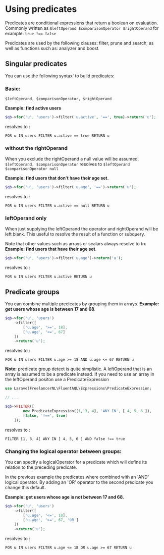 # Using predicates
Predicates are conditional expressions that return a boolean on evaluation.
Commonly written as `$leftOperand $comparisonOperator $rightOperand` for example: `true !== false`

Predicates are used by the following clauses: filter, prune and search;
as well as functions such as: analyzer and boost.

## Singular predicates
You can use the following syntax' to build predicates:

### Basic:
`$leftOperand, $comparisonOperator, $rightOperand`

**Example: find active users**
```php
$qb->for('u', 'users')->filter('u.active', '==', true)->return('u'); 
```
resolves to :
```aql
FOR u IN users FILTER u.active == true RETURN u 
```

### without the rightOperand
When you exclude the rightOperand a null value will be assumed.
`$leftOperand, $comparisonOperator` resolves to `$leftOperand $comparisonOperator null`

**Example: find users that don't have their age set.**
```php
$qb->for('u', 'users')->filter('u.age', '==')->return('u'); 
```
resolves to :
```aql
FOR u IN users FILTER u.active == null RETURN u 
``` 

### leftOperand only
When just supplying the leftOperand the operator and rightOperand will be left blank.
This useful to resolve the result of a function or subquery.

Note that other values such as arrays or scalars always resolve to tru
**Example: find users that have their age set.**
```php
$qb->for('u', 'users')->filter('u.age')->return('u'); 
```
resolves to :
```aql
FOR u IN users FILTER u.active RETURN u 
``` 

## Predicate groups
You can combine multiple predicates by grouping them in arrays.
**Example: get users whose age is between 17 and 68.**
```php
$qb->for('u', 'users')
    ->filter([
        ['u.age', '>=', 18],
        ['u.age', '<=', 67]
    ])
    ->return('u');
```
resolves to :
```aql
FOR u IN users FILTER u.age >= 18 AND u.age <= 67 RETURN u 
``` 
**Note:** predicate group detect is quite simplistic. A leftOperand that is an array
is assumed to be a predicate instead. If you need to use an array in the leftOperand positon use a PredicateExpression
```php
use LaravelFreelancerNL\FluentAQL\Expressions\PredicateExpression;

// ...

$qb->FILTER([
        new PredicateExpression([1, 3, 4], 'ANY IN', [ 4, 5, 6 ]),
        [false, '!==', true]
    ]);
```
resolves to :
```aql
FILTER [1, 3, 4] ANY IN [ 4, 5, 6 ] AND false !== true  
``` 

### Changing the logical operator between groups:
You can specify a logicalOperator for a predicate which will define its relation
to the preceding predicate.

In the previous example the predicates where combined with an 'AND' logical operator.
By adding an 'OR' operator to the second predicate you change this default.

**Example: get users whose age is not between 17 and 68.**
```php
$qb->for('u', 'users')
    ->filter([
        ['u.age', '<=', 18],
        ['u.age', '>=', 67, 'OR']
    ])
    ->return('u');
```
resolves to :
```aql
FOR u IN users FILTER u.age <= 18 OR u.age >= 67 RETURN u 
``` 
